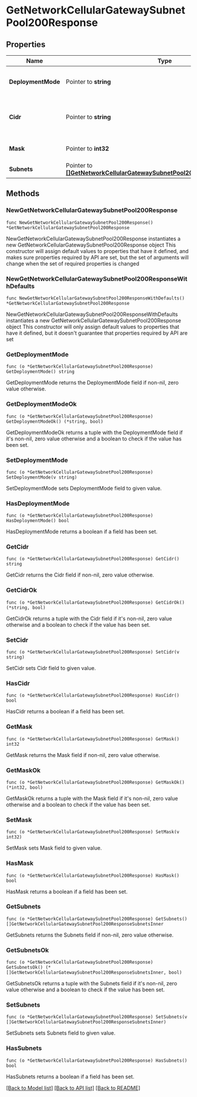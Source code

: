 # GetNetworkCellularGatewaySubnetPool200Response

## Properties

Name | Type | Description | Notes
------------ | ------------- | ------------- | -------------
**DeploymentMode** | Pointer to **string** | Deployment mode for the cellular gateways in the network. (Passthrough/Routed) | [optional] 
**Cidr** | Pointer to **string** | CIDR of the pool of subnets. Each MG in this network will automatically pick a subnet from this pool. | [optional] 
**Mask** | Pointer to **int32** | Mask used for the subnet of all MGs in  this network. | [optional] 
**Subnets** | Pointer to [**[]GetNetworkCellularGatewaySubnetPool200ResponseSubnetsInner**](GetNetworkCellularGatewaySubnetPool200ResponseSubnetsInner.md) | List of subnets of all MGs in this network. | [optional] 

## Methods

### NewGetNetworkCellularGatewaySubnetPool200Response

`func NewGetNetworkCellularGatewaySubnetPool200Response() *GetNetworkCellularGatewaySubnetPool200Response`

NewGetNetworkCellularGatewaySubnetPool200Response instantiates a new GetNetworkCellularGatewaySubnetPool200Response object
This constructor will assign default values to properties that have it defined,
and makes sure properties required by API are set, but the set of arguments
will change when the set of required properties is changed

### NewGetNetworkCellularGatewaySubnetPool200ResponseWithDefaults

`func NewGetNetworkCellularGatewaySubnetPool200ResponseWithDefaults() *GetNetworkCellularGatewaySubnetPool200Response`

NewGetNetworkCellularGatewaySubnetPool200ResponseWithDefaults instantiates a new GetNetworkCellularGatewaySubnetPool200Response object
This constructor will only assign default values to properties that have it defined,
but it doesn't guarantee that properties required by API are set

### GetDeploymentMode

`func (o *GetNetworkCellularGatewaySubnetPool200Response) GetDeploymentMode() string`

GetDeploymentMode returns the DeploymentMode field if non-nil, zero value otherwise.

### GetDeploymentModeOk

`func (o *GetNetworkCellularGatewaySubnetPool200Response) GetDeploymentModeOk() (*string, bool)`

GetDeploymentModeOk returns a tuple with the DeploymentMode field if it's non-nil, zero value otherwise
and a boolean to check if the value has been set.

### SetDeploymentMode

`func (o *GetNetworkCellularGatewaySubnetPool200Response) SetDeploymentMode(v string)`

SetDeploymentMode sets DeploymentMode field to given value.

### HasDeploymentMode

`func (o *GetNetworkCellularGatewaySubnetPool200Response) HasDeploymentMode() bool`

HasDeploymentMode returns a boolean if a field has been set.

### GetCidr

`func (o *GetNetworkCellularGatewaySubnetPool200Response) GetCidr() string`

GetCidr returns the Cidr field if non-nil, zero value otherwise.

### GetCidrOk

`func (o *GetNetworkCellularGatewaySubnetPool200Response) GetCidrOk() (*string, bool)`

GetCidrOk returns a tuple with the Cidr field if it's non-nil, zero value otherwise
and a boolean to check if the value has been set.

### SetCidr

`func (o *GetNetworkCellularGatewaySubnetPool200Response) SetCidr(v string)`

SetCidr sets Cidr field to given value.

### HasCidr

`func (o *GetNetworkCellularGatewaySubnetPool200Response) HasCidr() bool`

HasCidr returns a boolean if a field has been set.

### GetMask

`func (o *GetNetworkCellularGatewaySubnetPool200Response) GetMask() int32`

GetMask returns the Mask field if non-nil, zero value otherwise.

### GetMaskOk

`func (o *GetNetworkCellularGatewaySubnetPool200Response) GetMaskOk() (*int32, bool)`

GetMaskOk returns a tuple with the Mask field if it's non-nil, zero value otherwise
and a boolean to check if the value has been set.

### SetMask

`func (o *GetNetworkCellularGatewaySubnetPool200Response) SetMask(v int32)`

SetMask sets Mask field to given value.

### HasMask

`func (o *GetNetworkCellularGatewaySubnetPool200Response) HasMask() bool`

HasMask returns a boolean if a field has been set.

### GetSubnets

`func (o *GetNetworkCellularGatewaySubnetPool200Response) GetSubnets() []GetNetworkCellularGatewaySubnetPool200ResponseSubnetsInner`

GetSubnets returns the Subnets field if non-nil, zero value otherwise.

### GetSubnetsOk

`func (o *GetNetworkCellularGatewaySubnetPool200Response) GetSubnetsOk() (*[]GetNetworkCellularGatewaySubnetPool200ResponseSubnetsInner, bool)`

GetSubnetsOk returns a tuple with the Subnets field if it's non-nil, zero value otherwise
and a boolean to check if the value has been set.

### SetSubnets

`func (o *GetNetworkCellularGatewaySubnetPool200Response) SetSubnets(v []GetNetworkCellularGatewaySubnetPool200ResponseSubnetsInner)`

SetSubnets sets Subnets field to given value.

### HasSubnets

`func (o *GetNetworkCellularGatewaySubnetPool200Response) HasSubnets() bool`

HasSubnets returns a boolean if a field has been set.


[[Back to Model list]](../README.md#documentation-for-models) [[Back to API list]](../README.md#documentation-for-api-endpoints) [[Back to README]](../README.md)


